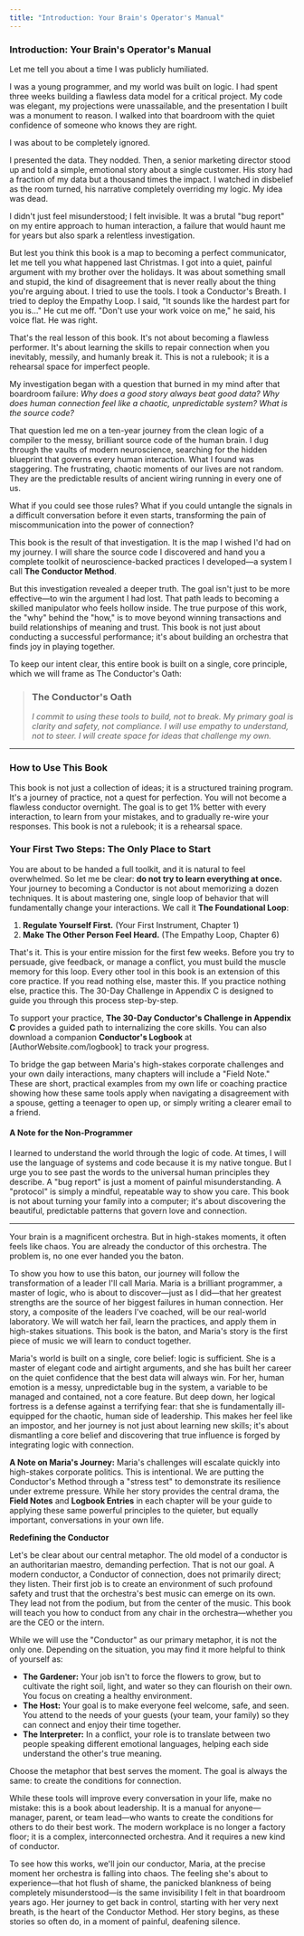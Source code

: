 ```yaml
---
title: "Introduction: Your Brain's Operator's Manual"
---
```

### **Introduction: Your Brain's Operator's Manual**

Let me tell you about a time I was publicly humiliated.

I was a young programmer, and my world was built on logic. I had spent three weeks building a flawless data model for a critical project. My code was elegant, my projections were unassailable, and the presentation I built was a monument to reason. I walked into that boardroom with the quiet confidence of someone who knows they are right.

I was about to be completely ignored.

I presented the data. They nodded. Then, a senior marketing director stood up and told a simple, emotional story about a single customer. His story had a fraction of my data but a thousand times the impact. I watched in disbelief as the room turned, his narrative completely overriding my logic. My idea was dead.

I didn't just feel misunderstood; I felt invisible. It was a brutal "bug report" on my entire approach to human interaction, a failure that would haunt me for years but also spark a relentless investigation.

But lest you think this book is a map to becoming a perfect communicator, let me tell you what happened last Christmas. I got into a quiet, painful argument with my brother over the holidays. It was about something small and stupid, the kind of disagreement that is never really about the thing you're arguing about. I tried to use the tools. I took a Conductor's Breath. I tried to deploy the Empathy Loop. I said, "It sounds like the hardest part for you is..." He cut me off. "Don't use your work voice on me," he said, his voice flat. He was right.

That's the real lesson of this book. It's not about becoming a flawless performer. It's about learning the skills to repair connection when you inevitably, messily, and humanly break it. This is not a rulebook; it is a rehearsal space for imperfect people.

My investigation began with a question that burned in my mind after that boardroom failure: *Why does a good story always beat good data? Why does human connection feel like a chaotic, unpredictable system? What is the source code?*

That question led me on a ten-year journey from the clean logic of a compiler to the messy, brilliant source code of the human brain. I dug through the vaults of modern neuroscience, searching for the hidden blueprint that governs every human interaction. What I found was staggering. The frustrating, chaotic moments of our lives are not random. They are the predictable results of ancient wiring running in every one of us.

What if you could see those rules? What if you could untangle the signals in a difficult conversation before it even starts, transforming the pain of miscommunication into the power of connection?

This book is the result of that investigation. It is the map I wished I'd had on my journey. I will share the source code I discovered and hand you a complete toolkit of neuroscience-backed practices I developed—a system I call **The Conductor Method**.

But this investigation revealed a deeper truth. The goal isn't just to be more effective—to win the argument I had lost. That path leads to becoming a skilled manipulator who feels hollow inside. The true purpose of this work, the "why" behind the "how," is to move beyond winning transactions and build relationships of meaning and trust. This book is not just about conducting a successful performance; it's about building an orchestra that finds joy in playing together.

To keep our intent clear, this entire book is built on a single, core principle, which we will frame as The Conductor's Oath:

> ### The Conductor's Oath
> *I commit to using these tools to build, not to break. My primary goal is clarity and safety, not compliance. I will use empathy to understand, not to steer. I will create space for ideas that challenge my own.*

---
### **How to Use This Book**

This book is not just a collection of ideas; it is a structured training program. It's a journey of practice, not a quest for perfection. You will not become a flawless conductor overnight. The goal is to get 1% better with every interaction, to learn from your mistakes, and to gradually re-wire your responses. This book is not a rulebook; it is a rehearsal space.

### Your First Two Steps: The Only Place to Start

You are about to be handed a full toolkit, and it is natural to feel overwhelmed. So let me be clear: **do not try to learn everything at once.** Your journey to becoming a Conductor is not about memorizing a dozen techniques. It is about mastering one, single loop of behavior that will fundamentally change your interactions. We call it **The Foundational Loop**:

1.  **Regulate Yourself First.** (Your First Instrument, Chapter 1)
2.  **Make The Other Person Feel Heard.** (The Empathy Loop, Chapter 6)

That's it. This is your entire mission for the first few weeks. Before you try to persuade, give feedback, or manage a conflict, you must build the muscle memory for this loop. Every other tool in this book is an extension of this core practice. If you read nothing else, master this. If you practice nothing else, practice this. The 30-Day Challenge in Appendix C is designed to guide you through this process step-by-step.

To support your practice, **The 30-Day Conductor's Challenge in Appendix C** provides a guided path to internalizing the core skills. You can also download a companion **Conductor's Logbook** at [AuthorWebsite.com/logbook] to track your progress.

To bridge the gap between Maria's high-stakes corporate challenges and your own daily interactions, many chapters will include a "Field Note." These are short, practical examples from my own life or coaching practice showing how these same tools apply when navigating a disagreement with a spouse, getting a teenager to open up, or simply writing a clearer email to a friend.

#### **A Note for the Non-Programmer**
I learned to understand the world through the logic of code. At times, I will use the language of systems and code because it is my native tongue. But I urge you to see past the words to the universal human principles they describe. A "bug report" is just a moment of painful misunderstanding. A "protocol" is simply a mindful, repeatable way to show you care. This book is not about turning your family into a computer; it's about discovering the beautiful, predictable patterns that govern love and connection.

---

Your brain is a magnificent orchestra. But in high-stakes moments, it often feels like chaos. You are already the conductor of this orchestra. The problem is, no one ever handed you the baton.

To show you how to use this baton, our journey will follow the transformation of a leader I'll call Maria. Maria is a brilliant programmer, a master of logic, who is about to discover—just as I did—that her greatest strengths are the source of her biggest failures in human connection. Her story, a composite of the leaders I've coached, will be our real-world laboratory. We will watch her fail, learn the practices, and apply them in high-stakes situations. This book is the baton, and Maria's story is the first piece of music we will learn to conduct together.

Maria's world is built on a single, core belief: logic is sufficient. She is a master of elegant code and airtight arguments, and she has built her career on the quiet confidence that the best data will always win. For her, human emotion is a messy, unpredictable bug in the system, a variable to be managed and contained, not a core feature. But deep down, her logical fortress is a defense against a terrifying fear: that she is fundamentally ill-equipped for the chaotic, human side of leadership. This makes her feel like an impostor, and her journey is not just about learning new skills; it's about dismantling a core belief and discovering that true influence is forged by integrating logic with connection.

**A Note on Maria's Journey:** Maria's challenges will escalate quickly into high-stakes corporate politics. This is intentional. We are putting the Conductor's Method through a "stress test" to demonstrate its resilience under extreme pressure. While her story provides the central drama, the **Field Notes** and **Logbook Entries** in each chapter will be your guide to applying these same powerful principles to the quieter, but equally important, conversations in your own life.

**Redefining the Conductor**

Let's be clear about our central metaphor. The old model of a conductor is an authoritarian maestro, demanding perfection. That is not our goal. A modern conductor, a Conductor of connection, does not primarily direct; they listen. Their first job is to create an environment of such profound safety and trust that the orchestra's best music can emerge on its own. They lead not from the podium, but from the center of the music. This book will teach you how to conduct from any chair in the orchestra—whether you are the CEO or the intern.

While we will use the "Conductor" as our primary metaphor, it is not the only one. Depending on the situation, you may find it more helpful to think of yourself as:

*   **The Gardener:** Your job isn't to force the flowers to grow, but to cultivate the right soil, light, and water so they can flourish on their own. You focus on creating a healthy environment.
*   **The Host:** Your goal is to make everyone feel welcome, safe, and seen. You attend to the needs of your guests (your team, your family) so they can connect and enjoy their time together.
*   **The Interpreter:** In a conflict, your role is to translate between two people speaking different emotional languages, helping each side understand the other's true meaning.

Choose the metaphor that best serves the moment. The goal is always the same: to create the conditions for connection.

While these tools will improve every conversation in your life, make no mistake: this is a book about leadership. It is a manual for anyone—manager, parent, or team lead—who wants to create the conditions for others to do their best work. The modern workplace is no longer a factory floor; it is a complex, interconnected orchestra. And it requires a new kind of conductor.

To see how this works, we'll join our conductor, Maria, at the precise moment her orchestra is falling into chaos. The feeling she's about to experience—that hot flush of shame, the panicked blankness of being completely misunderstood—is the same invisibility I felt in that boardroom years ago. Her journey to get back in control, starting with her very next breath, is the heart of the Conductor Method. Her story begins, as these stories so often do, in a moment of painful, deafening silence.
      